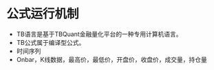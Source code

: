 
# 公式运行机制

- TB语言是基于TBQuant金融量化平台的一种专用计算机语言。
- TB公式属于编译型公式。
- 时间序列
- Onbar，K线数据，最高价，最低价，开盘价，收盘价，成交量，持仓量